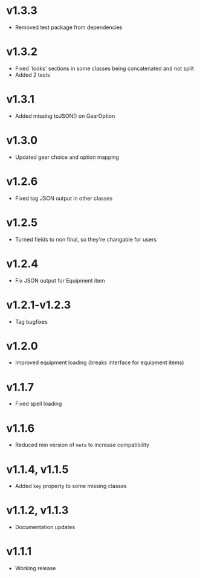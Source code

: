 # v1.3.3
* Removed test package from dependencies

# v1.3.2
* Fixed 'looks' sections in some classes being concatenated and not split
* Added 2 tests

# v1.3.1
* Added missing toJSON() on GearOption

# v1.3.0
* Updated gear choice and option mapping

# v1.2.6
* Fixed tag JSON output in other classes

# v1.2.5
* Turned fields to non final, so they're changable for users

# v1.2.4
* Fix JSON output for Equipment item

# v1.2.1-v1.2.3
* Tag bugfixes

# v1.2.0
* Improved equipment loading (breaks interface for equipment items)

# v1.1.7
* Fixed spell loading

# v1.1.6
* Reduced min version of `meta` to increase compatibility

# v1.1.4, v1.1.5
* Added `key` property to some missing classes

# v1.1.2, v1.1.3
* Documentation updates

# v1.1.1
* Working release
